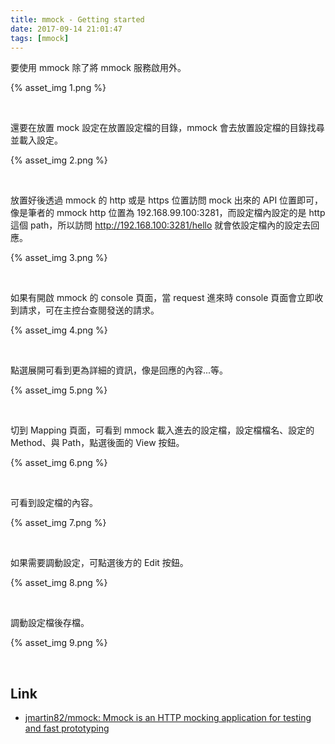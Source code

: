 ```yaml
---
title: mmock - Getting started
date: 2017-09-14 21:01:47
tags: [mmock]
---
```


要使用 mmock 除了將 mmock 服務啟用外。  

<!-- More -->

{% asset_img 1.png %}

<br/>


還要在放置 mock 設定在放置設定檔的目錄，mmock 會去放置設定檔的目錄找尋並載入設定。  

{% asset_img 2.png %}

<br/>


放置好後透過 mmock 的 http 或是 https 位置訪問 mock 出來的 API 位置即可，像是筆者的 mmock http 位置為 192.168.99.100:3281，而設定檔內設定的是 http 這個 path，所以訪問 http://192.168.100:3281/hello 就會依設定檔內的設定去回應。  

{% asset_img 3.png %}

<br/>


如果有開啟 mmock 的 console 頁面，當 request 進來時 console 頁面會立即收到請求，可在主控台查閱發送的請求。   

{% asset_img 4.png %}

<br/>


點選展開可看到更為詳細的資訊，像是回應的內容...等。  

{% asset_img 5.png %}

<br/>


切到 Mapping 頁面，可看到 mmock 載入進去的設定檔，設定檔檔名、設定的 Method、與 Path，點選後面的 View 按鈕。  

{% asset_img 6.png %}

<br/>


可看到設定檔的內容。  

{% asset_img 7.png %}

<br/>


如果需要調動設定，可點選後方的 Edit 按鈕。  

{% asset_img 8.png %}

<br/>


調動設定檔後存檔。  

{% asset_img 9.png %}

<br/>


Link
-----
* [jmartin82/mmock: Mmock is an HTTP mocking application for testing and fast prototyping](https://github.com/jmartin82/mmock)
